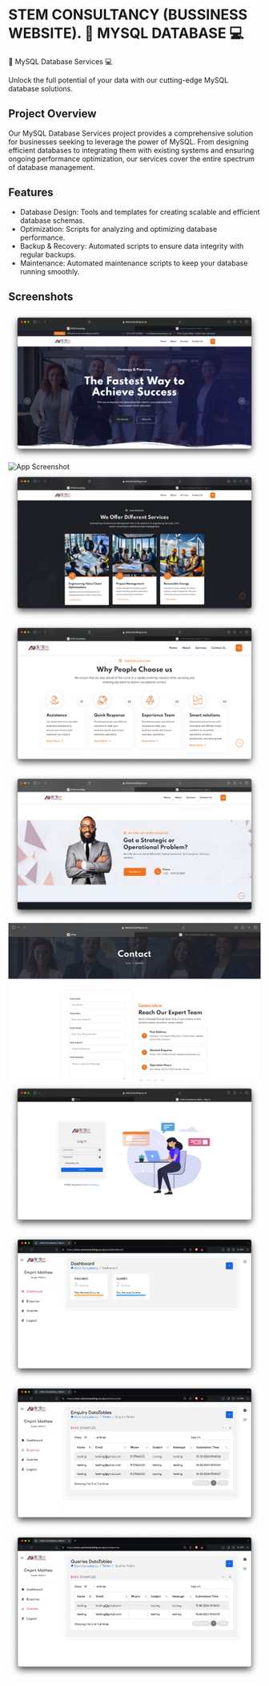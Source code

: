 
# STEM CONSULTANCY (BUSSINESS WEBSITE). 🚀 MYSQL DATABASE 💻

🚀 MySQL Database Services 💻

Unlock the full potential of your data with our cutting-edge MySQL database solutions.
## Project Overview

Our MySQL Database Services project provides a comprehensive solution for businesses seeking to leverage the power of MySQL. From designing efficient databases to integrating them with existing systems and ensuring ongoing performance optimization, our services cover the entire spectrum of database management.
## Features

- Database Design: Tools and templates for creating scalable and efficient database schemas.
- Optimization: Scripts for analyzing and optimizing database performance.
- Backup & Recovery: Automated scripts to ensure data integrity with regular backups.
- Maintenance: Automated maintenance scripts to keep your database running smoothly.





## Screenshots

![App Screenshot](./overview/overview1.png)
![App Screenshot](./overview/overview2.png)
![App Screenshot](./overview/overview3.png)
![App Screenshot](./overview/overview4.png)
![App Screenshot](./overview/overview5.png)
![App Screenshot](./overview/overview6.png)
![App Screenshot](./overview/admin1.png)
![App Screenshot](./overview/admin2.png)
![App Screenshot](./overview/admin3.png)
![App Screenshot](./overview/admin4.png)



